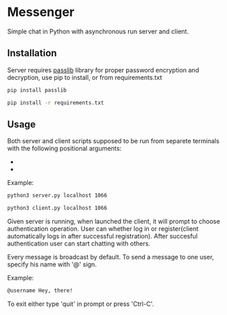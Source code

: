 # Messenger
Simple chat in Python with asynchronous run server and client.

## Installation
Server requires [passlib](https://pypi.org/project/passlib/) library for proper password encryption and decryption, use pip to install, or from requirements.txt

```bash
pip install passlib
```
```bash
pip install -r requirements.txt
```

## Usage
Both server and client scripts supposed to be run from separete terminals 
with the following positional arguments:
* <hostname>
* <port>

Example:
```bash
python3 server.py localhost 1066
```
```bash
python3 client.py localhost 1066
```

Given server is running, when launched the client, it will prompt to choose authentication operation. User can whether log in or register(client automatically logs in after successful registration). After succesful authentication user can start chatting with others.

Every message is broadcast by default. To send a message to one user, specify his name with '@' sign.

Example:
```sh
@username Hey, there!
```


To exit either type 'quit' in prompt or press 'Ctrl-C'.

